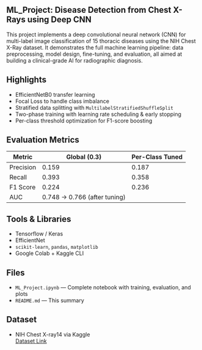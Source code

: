 ## ML_Project: Disease Detection from Chest X-Rays using Deep CNN

This project implements a deep convolutional neural network (CNN) for multi-label image classification of 15 thoracic diseases using the NIH Chest X-Ray dataset. It demonstrates the full machine learning pipeline: data preprocessing, model design, fine-tuning, and evaluation, all aimed at building a clinical-grade AI for radiographic diagnosis.

## Highlights

- EfficientNetB0 transfer learning
- Focal Loss to handle class imbalance
- Stratified data splitting with `MultilabelStratifiedShuffleSplit`
- Two-phase training with learning rate scheduling & early stopping
- Per-class threshold optimization for F1-score boosting


## Evaluation Metrics

| Metric    | Global (0.3) | Per-Class Tuned |
|-----------|--------------|-----------------|
| Precision | 0.159        | 0.187           |
| Recall    | 0.393        | 0.358           |
| F1 Score  | 0.224        | 0.236           |
| AUC       | 0.748 → 0.766 (after tuning) |


## Tools & Libraries

- Tensorflow / Keras
- EfficientNet
- `scikit-learn`, `pandas`, `matplotlib`
- Google Colab + Kaggle CLI


## Files

- `ML_Project.ipynb` — Complete notebook with training, evaluation, and plots
- `README.md` — This summary


## Dataset

- NIH Chest X-ray14 via Kaggle  
  [Dataset Link](https://www.kaggle.com/datasets/nih-chest-xrays/data)

